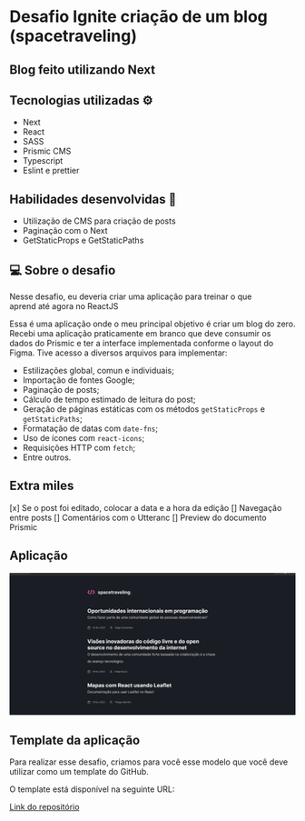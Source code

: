 # Desafio Ignite criação de um blog (spacetraveling)

## Blog feito utilizando Next

## Tecnologias utilizadas ⚙️
- Next
- React
- SASS
- Prismic CMS
- Typescript
- Eslint e prettier

## Habilidades desenvolvidas 🚀
- Utilização de CMS para criação de posts
- Paginação com o Next
- GetStaticProps e GetStaticPaths

## 💻 Sobre o desafio

Nesse desafio, eu deveria criar uma aplicação para treinar o que aprend até agora no ReactJS

Essa é uma aplicação onde o meu principal objetivo é criar um blog do zero. Recebi uma aplicação praticamente em branco que deve consumir os dados do Prismic e ter a interface implementada conforme o layout do Figma. Tive acesso a diversos arquivos para implementar:

- Estilizações global, comun e individuais;
- Importação de fontes Google;
- Paginação de posts;
- Cálculo de tempo estimado de leitura do post;
- Geração de páginas estáticas com os métodos `getStaticProps` e `getStaticPaths`;
- Formatação de datas com `date-fns`;
- Uso de ícones com `react-icons`;
- Requisições HTTP com `fetch`;
- Entre outros.

## Extra miles
[x] Se o post foi editado, colocar a data e a hora da edição
[] Navegação entre posts
[] Comentários com o Utteranc
[] Preview do documento Prismic

## Aplicação

![Foto da aplicação](./spacetraveling.png)

## Template da aplicação

Para realizar esse desafio, criamos para você esse modelo que você deve utilizar como um template do GitHub.

O template está disponível na seguinte URL:

<a href="https://github.com/rocketseat-education/ignite-template-reactjs-criando-um-projeto-do-zero" target="_blank">Link do repositório</a>
